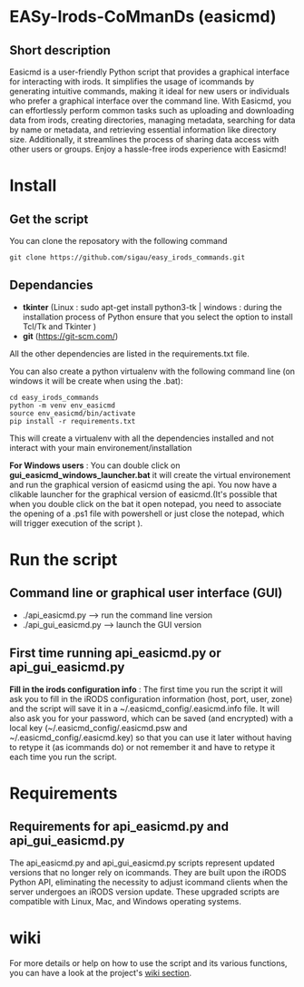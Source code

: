 # EASy-Irods-CoMmanDs (easicmd)
<!--docker run --entrypoint doctoc --rm -it -v $(pwd):/usr/src jorgeandrada/doctoc README.md --notitle -->

## Short description
Easicmd is a user-friendly Python script that provides a graphical interface for interacting with irods. It simplifies the usage of icommands by generating intuitive commands, making it ideal for new users or individuals who prefer a graphical interface over the command line. With Easicmd, you can effortlessly perform common tasks such as uploading and downloading data from irods, creating directories, managing metadata, searching for data by name or metadata, and retrieving essential information like directory size. Additionally, it streamlines the process of sharing data access with other users or groups. Enjoy a hassle-free irods experience with Easicmd!

# Install 
## Get the script
You can clone the reposatory with the following command 
```
git clone https://github.com/sigau/easy_irods_commands.git
```
## Dependancies

- **tkinter** (Linux : sudo apt-get install python3-tk | windows : during the installation process of Python ensure that you select the option to install Tcl/Tk and Tkinter  )
- **git** (https://git-scm.com/)

All the other dependencies are listed in the requirements.txt file.

You can also create a python virtualenv with the following command line (on windows it will be create when using the .bat):
```
cd easy_irods_commands
python -m venv env_easicmd
source env_easicmd/bin/activate
pip install -r requirements.txt
```
This will create a virtualenv with all the dependencies installed and not interact with your main environement/installation

**For Windows users** : You can double click on **gui_easicmd_windows_launcher.bat** it will create the virtual environement and run the graphical version of easicmd using the api. You now have a clikable launcher for the graphical version of easicmd.(It's possible that when you double click on the bat it open notepad, you need to associate the opening of a .ps1 file with powershell or just close the notepad, which will trigger execution of the script ).

# Run the script 
## Command line or graphical user interface (GUI)
- ./api_easicmd.py --> run the command line version
- ./api_gui_easicmd.py --> launch the GUI version

## First time running api_easicmd.py or api_gui_easicmd.py
**Fill in the irods configuration info** : 
The first time you run the script it will ask you to fill in the iRODS configuration information (host, port, user, zone) and the script will save it in a \~/.easicmd_config/.easicmd.info file. It will also ask you for your password, which can be saved (and encrypted) with a local key (\~/.easicmd_config/.easicmd.psw and \~/.easicmd_config/.easicmd.key) so that you can use it later without having to retype it (as icommands do) or not remember it and have to retype it each time you run the script. 

# Requirements
## Requirements for api_easicmd.py and api_gui_easicmd.py
The api_easicmd.py and api_gui_easicmd.py scripts represent updated versions that no longer rely on icommands. They are built upon the iRODS Python API, eliminating the necessity to adjust icommand clients when the server undergoes an iRODS version update. These upgraded scripts are compatible with Linux, Mac, and Windows operating systems.


# wiki 
For more details or help on how to use the script and its various functions, you can have a look at the project's [wiki section](../../wiki/home). 